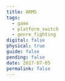 ```yaml
---
title: ARMS
tags:
  - game
  - platform_switch
  - genre_fighting
digital: false
physical: true
guide: false
pending: false
date: 2017-07-05
permalink: false
---
```


